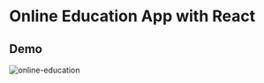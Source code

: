 # Online Education App with React
## Demo
![online-education](https://user-images.githubusercontent.com/106542921/231046452-9d66bb03-7ec2-4ca1-8cf9-3288b8651bdd.jpg)
